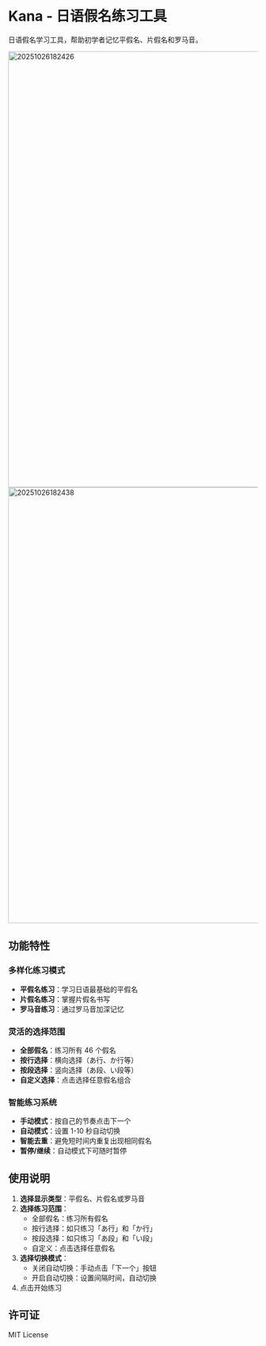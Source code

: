 # Kana - 日语假名练习工具

日语假名学习工具，帮助初学者记忆平假名、片假名和罗马音。

<img width="1127" height="881" alt="20251026182426" src="https://github.com/user-attachments/assets/1aa47838-2dda-4e8c-b144-bb0ba867e52c" />
<img width="1127" height="881" alt="20251026182438" src="https://github.com/user-attachments/assets/2baa8ec5-f477-4ada-ba1b-e4da0ac3652c" />


## 功能特性

### 多样化练习模式
- **平假名练习**：学习日语最基础的平假名
- **片假名练习**：掌握片假名书写
- **罗马音练习**：通过罗马音加深记忆

### 灵活的选择范围
- **全部假名**：练习所有 46 个假名
- **按行选择**：横向选择（あ行、か行等）
- **按段选择**：竖向选择（あ段、い段等）
- **自定义选择**：点击选择任意假名组合

### 智能练习系统
- **手动模式**：按自己的节奏点击下一个
- **自动模式**：设置 1-10 秒自动切换
- **智能去重**：避免短时间内重复出现相同假名
- **暂停/继续**：自动模式下可随时暂停

## 使用说明

1. **选择显示类型**：平假名、片假名或罗马音
2. **选择练习范围**：
   - 全部假名：练习所有假名
   - 按行选择：如只练习「あ行」和「か行」
   - 按段选择：如只练习「あ段」和「い段」
   - 自定义：点击选择任意假名
3. **选择切换模式**：
   - 关闭自动切换：手动点击「下一个」按钮
   - 开启自动切换：设置间隔时间，自动切换
4. 点击开始练习

## 许可证

MIT License
